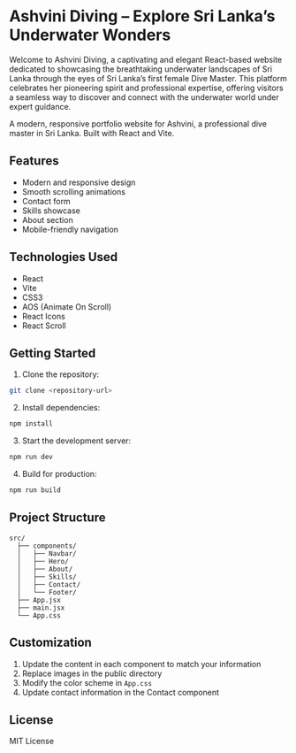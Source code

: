 # Ashvini Diving – Explore Sri Lanka’s Underwater Wonders
Welcome to Ashvini Diving, a captivating and elegant React-based website dedicated to showcasing the breathtaking underwater landscapes of Sri Lanka through the eyes of Sri Lanka’s first female Dive Master. This platform celebrates her pioneering spirit and professional expertise, offering visitors a seamless way to discover and connect with the underwater world under expert guidance.

A modern, responsive portfolio website for Ashvini, a professional dive master in Sri Lanka. Built with React and Vite.

## Features

- Modern and responsive design
- Smooth scrolling animations
- Contact form
- Skills showcase
- About section
- Mobile-friendly navigation

## Technologies Used

- React
- Vite
- CSS3
- AOS (Animate On Scroll)
- React Icons
- React Scroll

## Getting Started

1. Clone the repository:
```bash
git clone <repository-url>
```

2. Install dependencies:
```bash
npm install
```

3. Start the development server:
```bash
npm run dev
```

4. Build for production:
```bash
npm run build
```

## Project Structure

```
src/
  ├── components/
  │   ├── Navbar/
  │   ├── Hero/
  │   ├── About/
  │   ├── Skills/
  │   ├── Contact/
  │   └── Footer/
  ├── App.jsx
  ├── main.jsx
  └── App.css
```

## Customization

1. Update the content in each component to match your information
2. Replace images in the public directory
3. Modify the color scheme in `App.css`
4. Update contact information in the Contact component

## License

MIT License
